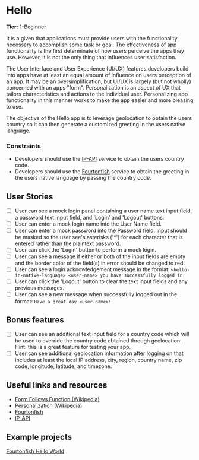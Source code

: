 # Hello

**Tier:** 1-Beginner

It is a given that applications must provide users with the functionality
necessary to accomplish some task or goal. The effectiveness of app functionality
is the first determinate of how users perceive the apps they use. However, it
is not the only thing that influences user satisfaction.

The User Interface and User Experience (UI/UX) features developers build into 
apps have at least an equal amount of influence on users perception of an app.
It may be an oversimplification, but UI/UX is largely (but not wholly) 
concerned with an apps "form". Personalization is an aspect of UX that tailors 
characteristics and actions to
the individual user. Personalizing app functionality in this manner works to
make the app easier and more pleasing to use.

The objective of the Hello app is to leverage geolocation to obtain the users 
country so it can then generate a customized greeting in the users native 
language.

### Constraints
- Developers should use the [IP-API](http://ip-api.com/docs/api:json) service
to obtain the users country code.
- Developers should use the 
[Fourtonfish](https://www.fourtonfish.com/hellosalut/hello/) service to 
obtain the greeting in the users native language by passing the country code.

## User Stories

-   [ ] User can see a mock login panel containing a user name text input field,
a password text input field, and 'Login' and 'Logout' buttons.
-   [ ] User can enter a mock login name into the User Name field.
-   [ ] User can enter a mock password into the Password field. Input should
be masked so the user see's asterisks ('*') for each character that is entered
rather than the plaintext password.
-   [ ] User can click the 'Login' button to perform a mock login.
-   [ ] User can see a message if either or both of the input fields are empty
and the border color of the field(s) in error should be changed to red.
-   [ ] User can see a login acknowledgement message in the format:
`<hello-in-native-language> <user-name> you have successfully logged in!`
-   [ ] User can click the 'Logout' button to clear the text input fields and
any previous messages. 
-   [ ] User can see a new message when successfully logged out in the format:
`Have a great day <user-name>!`

## Bonus features

-   [ ] User can see an additional text input field for a country code which
will be used to override the country code obtained through geolocation. Hint:
this is a great feature for testing your app.
-   [ ] User can see additional geolocation information after logging on that
includes at least the local IP address, city, region, country name, zip code,
longitude, latitude, and timezone.

## Useful links and resources

- [Form Follows Function (Wikipedia)](https://en.wikipedia.org/wiki/Form_follows_function)
- [Personalization (Wikipedia)](https://en.wikipedia.org/wiki/Personalization)
- [Fourtonfish](https://www.fourtonfish.com/hellosalut/hello/)
- [IP-API](http://ip-api.com/docs/api:json)

## Example projects

[Fourtonfish Hello World](https://fourtonfish.com/hellosalut/helloworld/)
